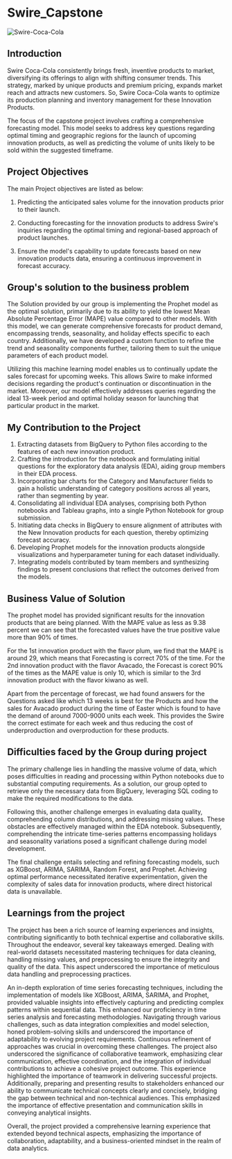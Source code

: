# Swire_Capstone
![Swire-Coca-Cola](https://github.com/SaiAnognaChittudi/Swire_Capstone/assets/144569057/9566787a-4ef1-4556-beaf-407d5d7346bf)

## Introduction

Swire Coca-Cola consistently brings fresh, inventive products to market, diversifying its offerings to align with shifting consumer trends. This strategy, marked by unique products and premium pricing, expands market reach and attracts new customers. So, Swire Coca-Cola wants to optimize its production planning and inventory management for these Innovation Products.

The focus of the capstone project involves crafting a comprehensive forecasting model. This model seeks to address key questions regarding optimal timing and geographic regions for the launch of upcoming innovation products, as well as predicting the volume of units likely to be sold within the suggested timeframe.


## Project Objectives

The main Project objectives are listed as below:

1. Predicting the anticipated sales volume for the innovation products prior to their launch.
   
2. Conducting forecasting for the innovation products to address Swire's inquiries regarding the optimal timing and regional-based approach of product launches.

3. Ensure the model's capability to update forecasts based on new innovation products data, ensuring a continuous improvement in forecast accuracy.

## Group's solution to the business problem

The Solution provided by our group is implementing the Prophet model as the optimal solution, primarily due to its ability to yield the lowest Mean Absolute Percentage Error (MAPE) value compared to other models. With this model, we can generate comprehensive forecasts for product demand, encompassing trends, seasonality, and holiday effects specific to each country. Additionally, we have developed a custom function to refine the trend and seasonality components further, tailoring them to suit the unique parameters of each product model.

Utilizing this machine learning model enables us to continually update the sales forecast for upcoming weeks. This allows Swire to make informed decisions regarding the product's continuation or discontinuation in the market. Moreover, our model effectively addresses queries regarding the ideal 13-week period and optimal holiday season for launching that particular product in the market.

## My Contribution to the Project

1. Extracting datasets from BigQuery to Python files according to the features of each new innovation product.
2. Crafting the introduction for the notebook and formulating initial questions for the exploratory data analysis (EDA), aiding group members in their EDA process.
3. Incorporating bar charts for the Category and Manufacturer fields to gain a holistic understanding of category positions across all years, rather than segmenting by year.
4. Consolidating all individual EDA analyses, comprising both Python notebooks and Tableau graphs, into a single Python Notebook for group submission.
5. Initiating data checks in BigQuery to ensure alignment of attributes with the New Innovation products for each question, thereby optimizing forecast accuracy.
6. Developing Prophet models for the innovation products alongside visualizations and hyperparameter tuning for each dataset individually.
7. Integrating models contributed by team members and synthesizing findings to present conclusions that reflect the outcomes derived from the models.

## Business Value of Solution

The prophet model has provided significant results for the innovation products that are being planned. With the MAPE value as less as 9.38 percent we can see that the forecasted values have the true positive value more than 90% of times. 

For the 1st innovation product with the flavor plum, we find that the MAPE is around 29, which means that Forecasting is correct 70% of the time. For the 2nd innovation product with the flavor Avacado, the Forecast is corect 90% of the times as the MAPE value is only 10, which is similar to the 3rd innovation product with the flavor kiwano as well.

Apart from the percentage of forecast, we had found answers for the Questions asked like which 13 weeks is best for the Products and how the sales for Avacado product during the time of Easter which is found to have the demand of around 7000-9000 units each week. This provides the Swire the correct estimate for each week and thus reducing the cost of underproduction and overproduction for these products.

## Difficulties faced by the Group during project

The primary challenge lies in handling the massive volume of data, which poses difficulties in reading and processing within Python notebooks due to substantial computing requirements. As a solution, our group opted to retrieve only the necessary data from BigQuery, leveraging SQL coding to make the required modifications to the data.

Following this, another challenge emerges in evaluating data quality, comprehending column distributions, and addressing missing values. These obstacles are effectively managed within the EDA notebook. Subsequently, comprehending the intricate time-series patterns encompassing holidays and seasonality variations posed a significant challenge during model development.

The final challenge entails selecting and refining forecasting models, such as XGBoost, ARIMA, SARIMA, Random Forest, and Prophet. Achieving optimal performance necessitated iterative experimentation, given the complexity of sales data for innovation products, where direct historical data is unavailable.


## Learnings from the project

The project has been a rich source of learning experiences and insights, contributing significantly to both technical expertise and collaborative skills. Throughout the endeavor, several key takeaways emerged. Dealing with real-world datasets necessitated mastering techniques for data cleaning, handling missing values, and preprocessing to ensure the integrity and quality of the data. This aspect underscored the importance of meticulous data handling and preprocessing practices.

An in-depth exploration of time series forecasting techniques, including the implementation of models like XGBoost, ARIMA, SARIMA, and Prophet, provided valuable insights into effectively capturing and predicting complex patterns within sequential data. This enhanced our proficiency in time series analysis and forecasting methodologies. Navigating through various challenges, such as data integration complexities and model selection, honed problem-solving skills and underscored the importance of adaptability to evolving project requirements. Continuous refinement of approaches was crucial in overcoming these challenges. The project also underscored the significance of collaborative teamwork, emphasizing clear communication, effective coordination, and the integration of individual contributions to achieve a cohesive project outcome. This experience highlighted the importance of teamwork in delivering successful projects. Additionally, preparing and presenting results to stakeholders enhanced our ability to communicate technical concepts clearly and concisely, bridging the gap between technical and non-technical audiences. This emphasized the importance of effective presentation and communication skills in conveying analytical insights.

Overall, the project provided a comprehensive learning experience that extended beyond technical aspects, emphasizing the importance of collaboration, adaptability, and a business-oriented mindset in the realm of data analytics.






